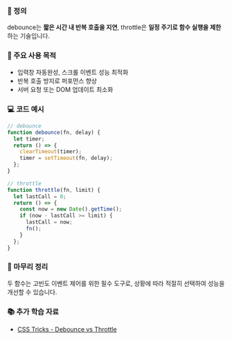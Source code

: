 ### 📘 정의

debounce는 **짧은 시간 내 반복 호출을 지연**, throttle은 **일정 주기로 함수 실행을 제한**하는 기술입니다.

### 🎯 주요 사용 목적

- 입력창 자동완성, 스크롤 이벤트 성능 최적화
- 반복 호출 방지로 퍼포먼스 향상
- 서버 요청 또는 DOM 업데이트 최소화

### 💻 코드 예시

```js
// debounce
function debounce(fn, delay) {
  let timer;
  return () => {
    clearTimeout(timer);
    timer = setTimeout(fn, delay);
  };
}

// throttle
function throttle(fn, limit) {
  let lastCall = 0;
  return () => {
    const now = new Date().getTime();
    if (now - lastCall >= limit) {
      lastCall = now;
      fn();
    }
  };
}
```

### 🧩 마무리 정리

두 함수는 고빈도 이벤트 제어를 위한 필수 도구로, 상황에 따라 적절히 선택하여 성능을 개선할 수 있습니다.

### 📚 추가 학습 자료

- [CSS Tricks - Debounce vs Throttle](https://css-tricks.com/debouncing-throttling-explained-examples/)
